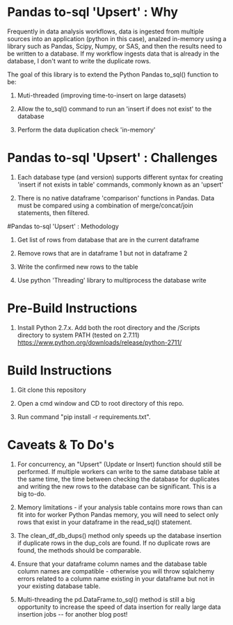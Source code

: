 # Pandas to-sql 'Upsert' : Why

Frequently in data analysis workflows, data is ingested from multiple sources into an application (python in this case), analzed in-memory using a library such as Pandas, Scipy, Numpy, or SAS, and then the results need to be written to a database.  If my workflow ingests data that is already in the database, I don't want to write the duplicate rows.

The goal of this library is to extend the Python Pandas to_sql() function to be:

1) Muti-threaded (improving time-to-insert on large datasets)

2) Allow the to_sql() command to run an 'insert if does not exist' to the 
database

3) Perform the data duplication check 'in-memory' 

# Pandas to-sql 'Upsert' : Challenges

1) Each database type (and version) supports different syntax for creating 'insert if not exists in table' commands, commonly known as an 'upsert'

2) There is no native dataframe 'comparison' functions in Pandas.  Data must be compared using a combination of merge/concat/join statements, then filtered.

#Pandas to-sql 'Upsert' : Methodology

1) Get list of rows from database that are in the current dataframe

2) Remove rows that are in dataframe 1 but not in dataframe 2

3) Write the confirmed new rows to the table

4) Use python 'Threading' library to multiprocess the database write

# Pre-Build Instructions
1) Install Python 2.7.x. Add both the root directory and the /Scripts directory to system PATH (tested on 2.7.11) https://www.python.org/downloads/release/python-2711/


# Build Instructions
1) Git clone this repository

2) Open a cmd window and CD to root directory of this repo.

3) Run command "pip install -r requirements.txt".

# Caveats & To Do's

1) For concurrency, an "Upsert" (Update or Insert) function should still be performed.  If multiple workers can write to the same database table at the same time, the time between checking the database for duplicates and writing the new rows to the database can be significant.  This is a big to-do.

2) Memory limitations - if your analysis table contains more rows than can fit into for worker Python Pandas memory, you will need to select only rows that exist in your dataframe in the read_sql() statement.

3) The clean_df_db_dups() method only speeds up the database insertion if duplicate rows in the dup_cols are found.  If no duplicate rows are found, the methods should be comparable.

4) Ensure that your dataframe column names and the database table column names are compatible - otherwise you will throw sqlalchemy errors related to a column name existing in your dataframe but not in your existing database table.

5) Multi-threading the pd.DataFrame.to_sql() method is still a big opportunity to increase the speed of data insertion for really large data insertion jobs -- for another blog post!



